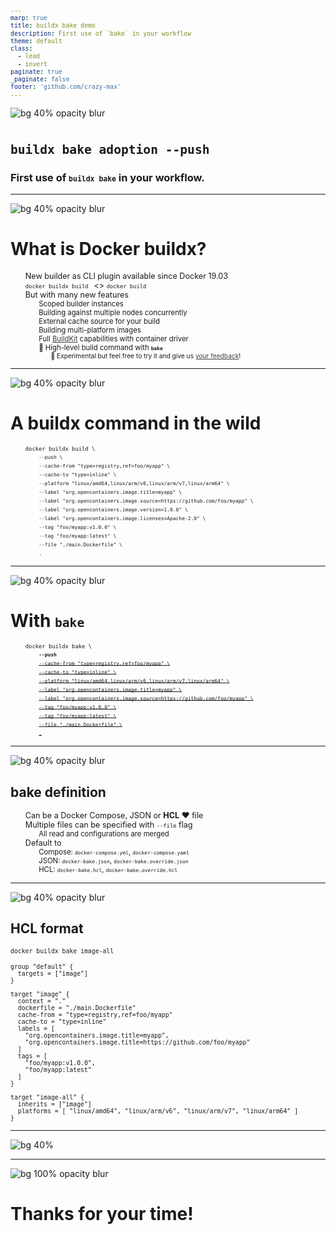 ```yaml
---
marp: true
title: buildx bake demo
description: First use of `bake` in your workflow
theme: default
class:
  - lead
  - invert
paginate: true
_paginate: false
footer: 'github.com/crazy-max'
---
```


<style scoped>a { color: #404040; }</style>
![bg 40% opacity blur](assets/docker.png)

# `buildx bake adoption --push`

### First use of `buildx bake` in your workflow.

<!-- This is presenter note. You can write down notes through HTML comment. -->

---

<style scoped>a { color: #404040; }</style>
![bg 40% opacity blur](assets/docker.png)

# What is Docker buildx?

* New builder as CLI plugin available since Docker 19.03
* `docker buildx build ` <> `docker build` 
* But with many new features
  * Scoped builder instances
  * Building against multiple nodes concurrently
  * External cache source for your build
  * Building multi-platform images
  * Full [BuildKit](https://github.com/moby/buildkit) capabilities with container driver
  * :rocket: High-level build command with **`bake`**
    * :test_tube: Experimental but feel free to try it and give us [your feedback](https://github.com/docker/buildx/issues)!

<!-- Docker Buildx is a CLI plugin that extends the docker command with the full support of the features provided by Moby BuildKit builder toolkit -->
<!-- It provides the same user experience as docker build -->
<!-- But with many new features like creating scoped builder instances and building against multiple nodes concurrently -->
<!-- External cache source like the registry using a cache manifest, or local files, ... -->
<!-- Multi-platform images like `linux/amd64`, `linux/arm64` with a single command. No more operations with docker manifest. -->

---

<style scoped>a { color: #404040; }</style>
![bg 40% opacity blur](assets/docker.png)

# A buildx command in the wild

<style scoped>
li{ font-size: 90%; }
ul{ list-style-type: none; }
</style>

* `docker buildx build \`
  * `--push \`
  * `--cache-from "type=registry,ref=foo/myapp" \`
  * `--cache-to "type=inline" \`
  * `--platform "linux/amd64,linux/arm/v6,linux/arm/v7,linux/arm64" \`
  * `--label "org.opencontainers.image.title=myapp" \`
  * `--label "org.opencontainers.image.source=https://github.com/foo/myapp" \`
  * `--label "org.opencontainers.image.version=1.0.0" \`
  * `--label "org.opencontainers.image.licenses=Apache-2.0" \`
  * `--tag "foo/myapp:v1.0.0" \`
  * `--tag "foo/myapp:latest" \`
  * `--file "./main.Dockerfile" \`
  * `.`

<!-- As usual to start a build we do this  -->
<!-- But hey we could use some external cache through Docker Hub! -->
<!-- Yeah I want to add support for more platforms -->
<!-- Ok let's add some annotations to be compliant with the OCI Image Format Specification -->
<!-- Tag it -->
<!-- Push it -->
<!-- Choose our Dockerfile -->
<!-- And the context -->

---

<style scoped>a { color: #404040; }</style>
![bg 40% opacity blur](assets/docker.png)

# With `bake`

<style scoped>
li{ font-size: 90%; }
ul{ list-style-type: none; }
</style>

* `docker buildx bake \`
  * **`--push`**
  * ~~`--cache-from "type=registry,ref=foo/myapp" \`~~
  * ~~`--cache-to "type=inline" \`~~
  * ~~`--platform "linux/amd64,linux/arm/v6,linux/arm/v7,linux/arm64" \`~~
  * ~~`--label "org.opencontainers.image.title=myapp" \`~~
  * ~~`--label "org.opencontainers.image.source=https://github.com/foo/myapp" \`~~
  * ~~`--tag "foo/myapp:v1.0.0" \`~~
  * ~~`--tag "foo/myapp:latest" \`~~
  * ~~`--file "./main.Dockerfile" \`~~
  * ~~`.`~~

<!-- As you can see bake will remove all the constraint related to the flags that we need for our build. -->

---

<style scoped>a { color: #404040; }</style>
![bg 40% opacity blur](assets/docker.png)

## bake definition

* Can be a Docker Compose, JSON or **HCL** :heart: file
* Multiple files can be specified with `--file` flag
  * All read and configurations are merged
* Default to
  * Compose: `docker-compose.yml`, `docker-compose.yaml`
  * JSON: `docker-bake.json`, `docker-bake.override.json`
  * HCL: `docker-bake.hcl`, `docker-bake.override.hcl`

<!-- With bake we want to let the users define project specific reusable build flows that can then be easily invoked by anyone using a definition file. -->
<!-- Yeah HCL that's the way x) -->
<!-- Merged with the specified order -->
<!-- Default to the following if not specified -->

---

<style scoped>
a { color: #404040; }
code{ font-size: 70%; }
</style>
![bg 40% opacity blur](assets/docker.png)

## HCL format

`docker buildx bake image-all`

```hcl
group "default" {
  targets = ["image"]
}

target "image" {
  context = "."
  dockerfile = "./main.Dockerfile"
  cache-from = "type=registry,ref=foo/myapp"
  cache-to = "type=inline"
  labels = [
    "org.opencontainers.image.title=myapp",
    "org.opencontainers.image.title=https://github.com/foo/myapp"
  ]
  tags = [
    "foo/myapp:v1.0.0",
    "foo/myapp:latest"
  ]
}

target "image-all" {
  inherits = ["image"]
  platforms = [ "linux/amd64", "linux/arm/v6", "linux/arm/v7", "linux/arm64" ]
}
```

<!-- HCL adds support for custom build rules allowing better code reuse and different target groups. -->

---

<style scoped>a { color: #404040; }</style>
![bg 40%](assets/demo-time.jpg)

<!-- Let's jump to the demo! -->

---

<style scoped>a { color: #404040; }</style>
![bg 100% opacity blur](https://avatars1.githubusercontent.com/u/1951866?v=4)

# Thanks for your time!

<!-- The design of bake is in very early stages and we are looking for feedback from users -->
